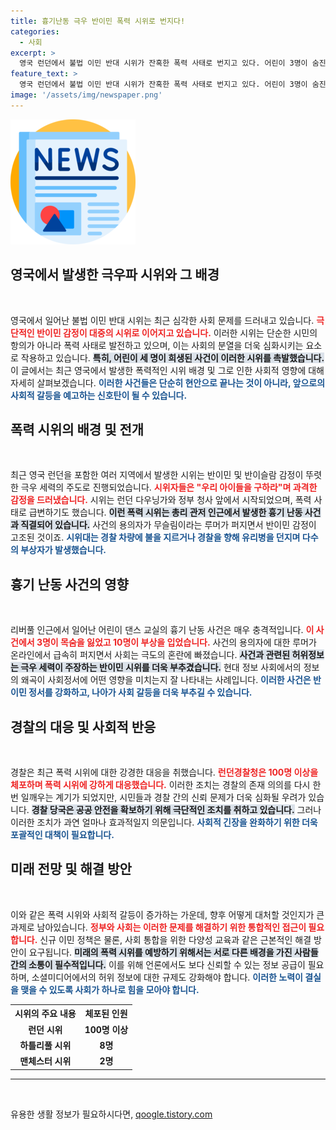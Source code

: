 ```yaml
---
title: 흉기난동 극우 반이민 폭력 시위로 번지다!
categories:
  - 사회
excerpt: >
  영국 런던에서 불법 이민 반대 시위가 잔혹한 폭력 사태로 번지고 있다. 어린이 3명이 숨진 사건 이후 극우파가 거리로 나서며 경찰과 충돌, 100여 명이 체포됐다. 정부는 긴급 회의를 소집하며 극단적 폭력에 대한 대응을 강화하고 있다. 클릭해서 사건의 전모를 확인하세요!
feature_text: >
  영국 런던에서 불법 이민 반대 시위가 잔혹한 폭력 사태로 번지고 있다. 어린이 3명이 숨진 사건 이후 극우파가 거리로 나서며 경찰과 충돌, 100여 명이 체포됐다. 정부는 긴급 회의를 소집하며 극단적 폭력에 대한 대응을 강화하고 있다. 클릭해서 사건의 전모를 확인하세요!
image: '/assets/img/newspaper.png'
---
```


<p><img src="/assets/img/newspaper.png" alt="kimp 속보" /></p>

<h2 data-ke-size="size26">영국에서 발생한 극우파 시위와 그 배경</h2>

<p data-ke-size="size16">&nbsp;</p>

<p>영국에서 일어난 불법 이민 반대 시위는 최근 심각한 사회 문제를 드러내고 있습니다. <b><span style="color: #ee2323;">극단적인 반이민 감정이 대중의 시위로 이어지고 있습니다.</span></b> 이러한 시위는 단순한 시민의 항의가 아니라 폭력 사태로 발전하고 있으며, 이는 사회의 분열을 더욱 심화시키는 요소로 작용하고 있습니다. <b><span style="background-color: #21538527;">특히, 어린이 세 명이 희생된 사건이 이러한 시위를 촉발했습니다.</span></b> 이 글에서는 최근 영국에서 발생한 폭력적인 시위 배경 및 그로 인한 사회적 영향에 대해 자세히 살펴보겠습니다. <b><span style="color: #1a5490;">이러한 사건들은 단순히 현안으로 끝나는 것이 아니라, 앞으로의 사회적 갈등을 예고하는 신호탄이 될 수 있습니다.</span></b></p>

<h2 data-ke-size="size26">폭력 시위의 배경 및 전개</h2>

<p data-ke-size="size16">&nbsp;</p>

<p>최근 영국 런던을 포함한 여러 지역에서 발생한 시위는 반이민 및 반이슬람 감정이 뚜렷한 극우 세력의 주도로 진행되었습니다. <b><span style="color: #ee2323;">시위자들은 "우리 아이들을 구하라"며 과격한 감정을 드러냈습니다.</span></b> 시위는 런던 다우닝가와 정부 청사 앞에서 시작되었으며, 폭력 사태로 급변하기도 했습니다. <b><span style="background-color: #21538527;">이런 폭력 시위는 총리 관저 인근에서 발생한 흉기 난동 사건과 직결되어 있습니다.</span></b> 사건의 용의자가 무슬림이라는 루머가 퍼지면서 반이민 감정이 고조된 것이죠. <b><span style="color: #1a5490;">시위대는 경찰 차량에 불을 지르거나 경찰을 향해 유리병을 던지며 다수의 부상자가 발생했습니다.</span></b></p>

<h2 data-ke-size="size26">흉기 난동 사건의 영향</h2>

<p data-ke-size="size16">&nbsp;</p>

<p>리버풀 인근에서 일어난 어린이 댄스 교실의 흉기 난동 사건은 매우 충격적입니다. <b><span style="color: #ee2323;">이 사건에서 3명이 목숨을 잃었고 10명이 부상을 입었습니다.</span></b> 사건의 용의자에 대한 루머가 온라인에서 급속히 퍼지면서 사회는 극도의 혼란에 빠졌습니다. <b><span style="background-color: #21538527;">사건과 관련된 허위정보는 극우 세력이 주장하는 반이민 시위를 더욱 부추겼습니다.</span></b> 현대 정보 사회에서의 정보의 왜곡이 사회정서에 어떤 영향을 미치는지 잘 나타내는 사례입니다. <b><span style="color: #1a5490;">이러한 사건은 반이민 정서를 강화하고, 나아가 사회 갈등을 더욱 부추길 수 있습니다.</span></b></p>

<h2 data-ke-size="size26">경찰의 대응 및 사회적 반응</h2>

<p data-ke-size="size16">&nbsp;</p>

<p>경찰은 최근 폭력 시위에 대한 강경한 대응을 취했습니다. <b><span style="color: #ee2323;">런던경찰청은 100명 이상을 체포하며 폭력 시위에 강하게 대응했습니다.</span></b> 이러한 조치는 경찰의 존재 의의를 다시 한번 일깨우는 계기가 되었지만, 시민들과 경찰 간의 신뢰 문제가 더욱 심화될 우려가 있습니다. <b><span style="background-color: #21538527;">경찰 당국은 공공 안전을 확보하기 위해 극단적인 조치를 취하고 있습니다.</span></b> 그러나 이러한 조치가 과연 얼마나 효과적일지 의문입니다. <b><span style="color: #1a5490;">사회적 긴장을 완화하기 위한 더욱 포괄적인 대책이 필요합니다.</span></b></p>

<h2 data-ke-size="size26">미래 전망 및 해결 방안</h2>

<p data-ke-size="size16">&nbsp;</p>

<p>이와 같은 폭력 시위와 사회적 갈등이 증가하는 가운데, 향후 어떻게 대처할 것인지가 큰 과제로 남아있습니다. <b><span style="color: #ee2323;">정부와 사회는 이러한 문제를 해결하기 위한 통합적인 접근이 필요합니다.</span></b> 신규 이민 정책은 물론, 사회 통합을 위한 다양성 교육과 같은 근본적인 해결 방안이 요구됩니다. <b><span style="background-color: #21538527;">미래의 폭력 시위를 예방하기 위해서는 서로 다른 배경을 가진 사람들 간의 소통이 필수적입니다.</span></b> 이를 위해 언론에서도 보다 신뢰할 수 있는 정보 공급이 필요하며, 소셜미디어에서의 허위 정보에 대한 규제도 강화해야 합니다. <b><span style="color: #1a5490;">이러한 노력이 결실을 맺을 수 있도록 사회가 하나로 힘을 모아야 합니다.</span></b> </p>

<table style="width: 100%;">
    <tr>
        <th style="text-align: center;">시위의 주요 내용</th>
        <th style="text-align: center;">체포된 인원</th>
    </tr>
    <tr>
        <td style="text-align: center; height: 17px;"><b>런던 시위</b></td>
        <td style="text-align: center; height: 17px;"><b>100명 이상</b></td>
    </tr>
    <tr>
        <td style="text-align: center; height: 17px;"><b>하틀리풀 시위</b></td>
        <td style="text-align: center; height: 17px;"><b>8명</b></td>
    </tr>
    <tr>
        <td style="text-align: center; height: 17px;"><b>맨체스터 시위</b></td>
        <td style="text-align: center; height: 17px;"><b>2명</b></td>
    </tr>
</table>

<hr>

<p data-ke-size="size16">&nbsp;</p>
유용한 생활 정보가 필요하시다면, <a href="https://qoogle.tistory.com" rel="dofollow">qoogle.tistory.com</a>


